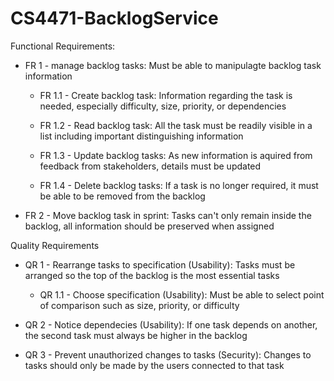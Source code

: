 # CS4471-BacklogService

 
Functional Requirements​:


- FR 1 - manage backlog tasks: Must be able to manipulagte backlog task information​

  - FR 1.1 - Create backlog task: Information regarding the task is needed, especially difficulty, size, priority, or dependencies​

  - FR 1.2 - Read backlog task: All the task must be readily visible in a list including important distinguishing information ​

  - FR 1.3 - Update backlog tasks: As new information is aquired from feedback from stakeholders, details must be updated​

  - FR 1.4 - Delete backlog tasks: If a task is no longer required, it must be able to be removed from the backlog​

- FR 2 - Move backlog task in sprint: Tasks can't only remain inside the backlog, all information should be preserved when assigned​

Quality Requirements​

- QR 1 - Rearrange tasks to specification (Usability): Tasks must be arranged so the top of the backlog is the most essential tasks​

  - QR 1.1 - Choose specification (Usability): Must be able to select point of comparison such as size, priority, or difficulty​

- QR 2 - Notice dependecies (Usability): If one task depends on another, the second task must always be higher in the backlog​

- QR 3 - Prevent unauthorized changes to tasks (Security): Changes to tasks should only be made by the users connected to that task​
